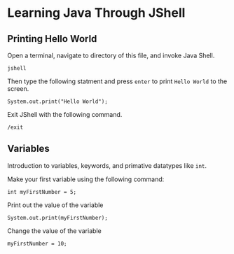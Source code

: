 # Learning Java Through JShell

## Printing Hello World
Open a terminal, navigate to directory of this file, and invoke Java Shell.
```
jshell
```

Then type the following statment and press `enter` to print `Hello World` to the screen.
```
System.out.print("Hello World");
```

Exit JShell with the following command.
```
/exit
```

## Variables
Introduction to variables, keywords, and primative datatypes like `int`.

Make your first variable using the following command:
```
int myFirstNumber = 5;
```

Print out the value of the variable
```
System.out.print(myFirstNumber);
```

Change the value of the variable
```
myFirstNumber = 10;
```